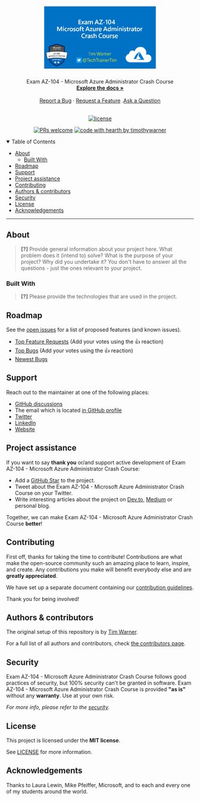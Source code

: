 <h1 align="center">
  <a href="https://github.com/timothywarner/az104">
    <!-- Please provide path to your logo here -->
    <img src="docs/images/cover.png" alt="Logo" width="300" />
  </a>
</h1>

<div align="center">
  Exam AZ-104 - Microsoft Azure Administrator Crash Course
  <br />
  <a href="#about"><strong>Explore the docs »</strong></a>
  <br />
  <br />
  <a href="https://github.com/timothywarner/az104/issues/new?assignees=&labels=bug&template=01_BUG_REPORT.md&title=bug%3A+">Report a Bug</a>
  ·
  <a href="https://github.com/timothywarner/az104/issues/new?assignees=&labels=enhancement&template=02_FEATURE_REQUEST.md&title=feat%3A+">Request a Feature</a>
  .<a href="https://github.com/timothywarner/az104/discussions">Ask a Question</a>
</div>

<div align="center">
<br />

[![license](https://img.shields.io/github/license/timothywarner/az104.svg?style=flat-square)](LICENSE)

[![PRs welcome](https://img.shields.io/badge/PRs-welcome-ff69b4.svg?style=flat-square)](https://github.com/timothywarner/az104/issues?q=is%3Aissue+is%3Aopen+label%3A%22help+wanted%22)
[![code with hearth by timothywarner](https://img.shields.io/badge/%3C%2F%3E%20with%20%E2%99%A5%20by-timothywarner-ff1414.svg?style=flat-square)](https://github.com/timothywarner)

</div>

<details open="open">
<summary>Table of Contents</summary>

- [About](#about)
  - [Built With](#built-with)
- [Roadmap](#roadmap)
- [Support](#support)
- [Project assistance](#project-assistance)
- [Contributing](#contributing)
- [Authors & contributors](#authors--contributors)
- [Security](#security)
- [License](#license)
- [Acknowledgements](#acknowledgements)

</details>

---

## About

> **[?]**
> Provide general information about your project here.
> What problem does it (intend to) solve?
> What is the purpose of your project?
> Why did you undertake it?
> You don't have to answer all the questions - just the ones relevant to your project.



### Built With

> **[?]**
> Please provide the technologies that are used in the project.

## Roadmap

See the [open issues](https://github.com/timothywarner/az104/issues) for a list of proposed features (and known issues).

- [Top Feature Requests](https://github.com/timothywarner/az104/issues?q=label%3Aenhancement+is%3Aopen+sort%3Areactions-%2B1-desc) (Add your votes using the 👍 reaction)
- [Top Bugs](https://github.com/timothywarner/az104/issues?q=is%3Aissue+is%3Aopen+label%3Abug+sort%3Areactions-%2B1-desc) (Add your votes using the 👍 reaction)
- [Newest Bugs](https://github.com/timothywarner/az104/issues?q=is%3Aopen+is%3Aissue+label%3Abug)

## Support

Reach out to the maintainer at one of the following places:

- [GitHub discussions](https://github.com/timothywarner/az104/discussions)
- The email which is located [in GitHub profile](https://github.com/timothywarner)
- [Twitter](http://twitter.com/techtrainertim)
- [LinkedIn](https://www.linkedin.com/in/timothywarner)
- [Website](https://techtrainertim.com/)

## Project assistance

If you want to say **thank you** or/and support active development of Exam AZ-104 - Microsoft Azure Administrator Crash Course:

- Add a [GitHub Star](https://github.com/timothywarner/az104) to the project.
- Tweet about the Exam AZ-104 - Microsoft Azure Administrator Crash Course on your Twitter.
- Write interesting articles about the project on [Dev.to](https://dev.to/), [Medium](https://medium.com/) or personal blog.

Together, we can make Exam AZ-104 - Microsoft Azure Administrator Crash Course **better**!

## Contributing

First off, thanks for taking the time to contribute! Contributions are what make the open-source community such an amazing place to learn, inspire, and create. Any contributions you make will benefit everybody else and are **greatly appreciated**.

We have set up a separate document containing our [contribution guidelines](docs/CONTRIBUTING.md).

Thank you for being involved!

## Authors & contributors

The original setup of this repository is by [Tim Warner](https://github.com/timothywarner).

For a full list of all authors and contributors, check [the contributors page](https://github.com/timothywarner/az104/contributors).

## Security

Exam AZ-104 - Microsoft Azure Administrator Crash Course follows good practices of security, but 100% security can't be granted in software.
Exam AZ-104 - Microsoft Azure Administrator Crash Course is provided **"as is"** without any **warranty**. Use at your own risk.

_For more info, please refer to the [security](docs/SECURITY.md)._

## License

This project is licensed under the **MIT license**.

See [LICENSE](LICENSE) for more information.

## Acknowledgements

Thanks to Laura Lewin, Mike Pfeiffer, Microsoft, and to each and every one of my students around the world.

